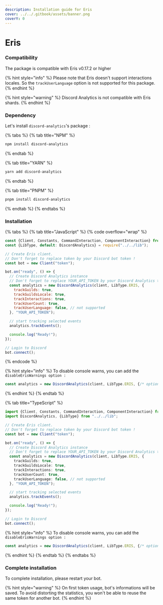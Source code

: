 ```yaml
---
description: Installation guide for Eris
cover: ../../.gitbook/assets/banner.png
coverY: 0
---
```


# Eris

### Compatibility

The package is compatible with Eris v0.17.2 or higher

{% hint style="info" %}
Please note that Eris doesn't support interactions locales. So the `trackUserLanguage` option is not supported for this package.
{% endhint %}

{% hint style="warning" %}
Discord Analytics is not compatible with Eris shards.
{% endhint %}

### Dependency

Let's install `discord-analytics`'s package :

{% tabs %}
{% tab title="NPM" %}
```sh
npm install discord-analytics
```
{% endtab %}

{% tab title="YARN" %}
```bash
yarn add discord-analytics
```
{% endtab %}

{% tab title="PNPM" %}
```bash
pnpm install discord-analytics
```
{% endtab %}
{% endtabs %}

### Installation

{% tabs %}
{% tab title="JavaScript" %}
{% code overflow="wrap" %}
```javascript
const {Client, Constants, CommandInteraction, ComponentInteraction} from "eris";
const {LibType, default: DiscordAnalytics} = require("../../lib");

// Create Eris client.
// Don't forget to replace token by your Discord bot token !
const bot = new Client("token");

bot.on("ready", () => {
  // Create Discord Analytics instance
  // Don't forget to replace YOUR_API_TOKEN by your Discord Analytics token !
  const analytics = new DiscordAnalytics(client, LibType.ERIS, {
    trackGuilds: true,
    trackGuildsLocale: true,
    trackInteractions: true,
    trackUserCount: true,
    trackUserLanguage: false, // not supported
  }, "YOUR_API_TOKEN");

  // start tracking selected events
  analytics.trackEvents();

  console.log("Ready!");
});

// Login to Discord
bot.connect();
```
{% endcode %}

{% hint style="info" %}
To disable console warns, you can add the `disableErisWarnings option :`

```javascript
const analytics = new DiscordAnalytics(client, LibType.ERIS, {/* options */}, "YOUR_API_TOKEN", true);
```
{% endhint %}
{% endtab %}

{% tab title="TypeScript" %}
```typescript
import {Client, Constants, CommandInteraction, ComponentInteraction} from "eris";
import DiscordAnalytics, {LibType} from "../../lib";

// Create Eris client.
// Don't forget to replace token by your Discord bot token !
const bot = new Client("token");

bot.on("ready", () => {
  // Create Discord Analytics instance
  // Don't forget to replace YOUR_API_TOKEN by your Discord Analytics token !
  const analytics = new DiscordAnalytics(client, LibType.ERIS, {
    trackGuilds: true,
    trackGuildsLocale: true,
    trackInteractions: true,
    trackUserCount: true,
    trackUserLanguage: false, // not supported
  }, "YOUR_API_TOKEN");

  // start tracking selected events
  analytics.trackEvents();

  console.log("Ready!");
});

// Login to Discord
bot.connect();
```

{% hint style="info" %}
To disable console warns, you can add the `disableErisWarnings option :`

```typescript
const analytics = new DiscordAnalytics(client, LibType.ERIS, {/* options */}, "YOUR_API_TOKEN", true);
```
{% endhint %}
{% endtab %}
{% endtabs %}

### Complete installation

To complete installation, please restart your bot.

{% hint style="warning" %}
On first token usage, bot's informations will be saved. To avoid distorting the statistics, you won't be able to reuse the same token for another bot.
{% endhint %}
